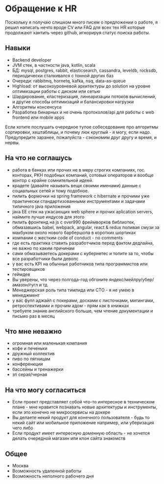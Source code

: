 # Обращение к HR

Поскольку я получаю слишком много писем о предложении о работе, я решил написать нечто вроде CV или FAQ для всех тех HR которые продолжают хантить через github, игнорируя статус поиска работы.

## Навыки

- Backend developer
- JVM стек, в частности java, kotlin, scala
- БД: mysql, postgres, rabbit, elasticsearch, cassandra, leveldb, rocksdb, периодически сталкивался с тонной других баз
- Очереди: rabbitmq, hornetq, kafka, nsq, data-as-queue
- Highload: от высокоуровневой архитектуры до solution на уровне оптимизации работы с диском или сетью
- Шардирование, кластеризация, линеаризации потоков вычислений, и другие способы оптимизаций и балансировки нагрузки
- Алгоритмы консенсуса
- Разработка бинарных и не очень протоколов/api для работы с web frontend или mobile apps

Если хотите послушать очередное тупое собеседование про алгоритмы сортировки, хештаблицы, и почему люк круглый - я могу, если надо. Предупредите заранее, пожалуйста - сэкономим друг другу и время, и нервы.

## На что не соглашусь

- работа в банках или прочих не в меру строгих компаниях, гос. конторах, РКН подобных компаний, сотовых операторов и вообще контор с крайне сомнительной идеей.
- крадете (давайте называть вещи своими именами) данные с социальных сетей и тому подобное.
- пилить формочки на spring framework с hibernate и прочими уже практически стандартизованными инструментами и задачами типичного java приложения
- java EE стек на ужасающих web sphere и прочих aplication servers, наймите лучше индусов для этого
- пилить фронтенд на js с over990 фреймворков библиотек, обмазавшись babel, webpack, angular, react & redux попивая смузи за макбуком около нового барбершопа в коротких шортиках
- компании с жестким code of conduct - no comments
- где есть практика ставить разработчиков перед фактом дедлайна, не важно по каким причинам
- сами обмазываетесь докерами с кубернетес и топите за то, чтобы все разработчики были девопс
- у вас есть KPI на обычных работников типа программистов или тестировщиков
- геймдев
- Вы уверены, что через полгода-год обгоните яндекс/мейлру/убер/амазон/гугл и тд
- Менеджерская роль типа тимлида или СТО - я не умею в менеджмент
- у вас фулл аджайл с покерами, досками с листочками, митингами, ретроспективами и прочим адом - прям как в книжках
- требуете знание английского больше, чем чтение документации и письмо раз в месяц

## Что мне неважно

- огромная или маленькая компания
- кофе и печеньки
- дружный коллектив
- пиво по пятницам
- конференкции
- бассейны и тренажерки
- зп серая/черная

## На что могу согласиться

- Если проект представляет собой что-то интересное в техническом плане - мне нравится познавать новые архитектуры и инструменты, если это конечно не микросервисы на докере
- Вы делаете некий продукт для конечного пользователя - будь то некий сайт или мобильное приложение например, или уберизация чего либо
- Если продукт имеет интересную доменную область - не хочется делать очередной магазин или клон сайта знакомств

## Общее

- Москва
- Возможность удаленной работы
- Возможность неполного рабочего дня
